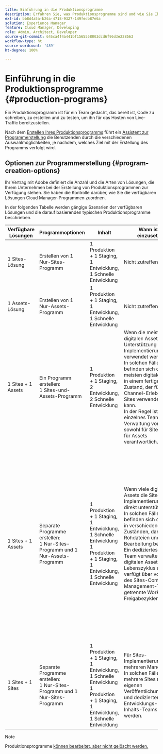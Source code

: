 ```yaml
---
title: Einführung in die Produktionsprogramme
description: Erfahren Sie, was Produktionsprogramme sind und wie Sie Ihres einrichten können.
exl-id: bb8d4a5a-b26a-4718-9327-149fedb87e6a
solution: Experience Manager
feature: Cloud Manager, Developing
role: Admin, Architect, Developer
source-git-commit: 646ca4f4a441bf1565558002dcd6f96d3e228563
workflow-type: ht
source-wordcount: '489'
ht-degree: 100%

---
```



# Einführung in die Produktionsprogramme {#production-programs}

Ein Produktionsprogramm ist für ein Team gedacht, das bereit ist, Code zu schreiben, zu erstellen und zu testen, um ihn für das Hosten von Live-Traffic bereitzustellen.

Nach dem [Erstellen Ihres Produktionsprogramms](creating-production-programs.md) führt ein [Assistent zur Programmerstellung](using-the-wizard.md) die Benutzenden durch die verschiedenen Auswahlmöglichkeiten, je nachdem, welches Ziel mit der Erstellung des Programms verfolgt wird.

## Optionen zur Programmerstellung {#program-creation-options}

Ihr Vertrag mit Adobe definiert die Anzahl und die Arten von Lösungen, die Ihrem Unternehmen bei der Erstellung von Produktionsprogrammen zur Verfügung stehen. Sie haben die Kontrolle darüber, wie Sie die verfügbaren Lösungen Cloud Manager-Programmen zuordnen.

In der folgenden Tabelle werden gängige Szenarien der verfügbaren Lösungen und die darauf basierenden typischen Produktionsprogramme beschrieben.

| Verfügbare Lösungen | Programmoptionen | Inhalt | Wann ist sie einzusetzen? | Beispiele |
|---------------------|-------------------------------------------------------------------------------|--------------------------------------------------------------------------------------------------------------------------|-------------------------------------------------------------------------------------------------------------------------------------------------------------------------------------------------------------------------------------------------------------------------------------------------------------------------------------------------|--------------------------------------------------------------------------------------------------------------------------------------------------------------------------------------------------------------------------------------------------------------------------------------------------------------------------------------------------------------------------------------------------------------------------------------------------------------------------|
| 1 Sites-Lösung | Erstellen von 1 Nur-Sites-Programm | 1 Produktion + 1 Staging, 1 Entwicklung, 1 Schnelle Entwicklung | Nicht zutreffend | Nicht zutreffend |
| 1 Assets-Lösung | Erstellen von 1 Nur-Assets-Programm | 1 Produktion + 1 Staging, 1 Entwicklung, 1 Schnelle Entwicklung | Nicht zutreffend | Nicht zutreffend |
| 1 Sites + 1 Assets | Ein Programm erstellen: <br>1 Sites-und-Assets-Programm | 1 Produktion + 1 Staging, 2 Entwicklung, 2 Schnelle Entwicklung | Wenn die meisten digitalen Assets zur Unterstützung der Sites-Implementierung verwendet werden.<br>In solchen Fällen befinden sich die meisten digitalen Assets in einem fertigen Zustand, der für Cross-Channel-Erlebnisse über Sites verwendet werden kann.<br>In der Regel ist ein einzelnes Team für die Verwaltung von Inhalten sowohl für Sites als auch für Assets verantwortlich. | Bilder, die primär für eine Website verwendet werden.<br>PDF-Dateien, die über ein in AEM Sites integriertes internes Portal verteilt werden. |
| 1 Sites + 1 Assets | Separate Programme erstellen: <br>1 Nur-Sites-Programm und 1 Nur-Assets-Programm | 1 Produktion + 1 Staging, 1 Entwicklung, 1 Schnelle Entwicklung<br>1 Produktion + 1 Staging, 1 Entwicklung, 1 Schnelle Entwicklung | Wenn viele digitale Assets die Sites-Implementierung nicht direkt unterstützen.<br> In solchen Fällen befinden sich die Assets in verschiedenen Zuständen, darunter Rohdateien und in Bearbeitung befindlich.<br>Ein dediziertes Kreativ-Team verwaltet die digitalen Assets über den Lebenszyklus und verfügt über von denen des Sites-Content-Management-Teams getrennte Workflows und Freigabezyklen. | Rohbilder eines Foto-Shootings werden im Assets-Programm gespeichert, und nur einige wenige davon werden für die Sites-Implementierung verwendet.<br>Eine große Anzahl von Creative Cloud-Dateitypen, wie Photoshop und Illustrator, werden in AEM Assets verwaltet und durchlaufen ihren eigenen Genehmigungs-Workflow, bevor ein fertiges Asset generiert wird.<br>Erwägen Sie in solchen Fällen die Verwendung von [Connected Assets](/help/assets/use-assets-across-connected-assets-instances.md#overview-of-connected-assets). |
| 1 Sites + 1 Sites | Separate Programme erstellen:<br> 1 Nur-Sites-Programm und 1 Nur-Sites-Programm | 1 Produktion + 1 Staging, 1 Entwicklung, 1 Schnelle Entwicklung<br>1 Produktion + 1 Staging, 1 Entwicklung, 1 Schnelle Entwicklung | Für Sites-Implementierungen mit mehreren Mandanten.<br>In solchen Fällen müssen mehrere Sites mit einem eigenen Veröffentlichungszeitplan und dedizierten Entwicklungs- und Inhalts-Teams verwaltet werden. | Zwei Handelsmarken mit eigenen Websites und separaten Entwicklungs-Teams |


>[!NOTE]
>
>Produktionsprogramme [können bearbeitet, aber nicht gelöscht werden.](editing-programs.md)
